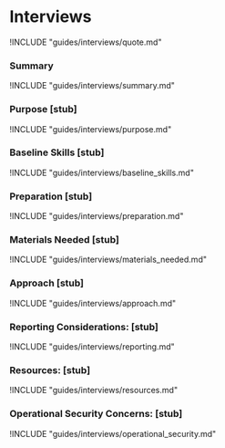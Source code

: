 # Interviews

!INCLUDE "guides/interviews/quote.md"

### Summary

!INCLUDE "guides/interviews/summary.md"

### Purpose [stub]

!INCLUDE "guides/interviews/purpose.md"

### Baseline Skills [stub]

!INCLUDE "guides/interviews/baseline_skills.md"

### Preparation [stub]

!INCLUDE "guides/interviews/preparation.md"

### Materials Needed [stub]

!INCLUDE "guides/interviews/materials_needed.md"

### Approach [stub]

!INCLUDE "guides/interviews/approach.md"

### Reporting Considerations: [stub]

!INCLUDE "guides/interviews/reporting.md"

### Resources: [stub]

!INCLUDE "guides/interviews/resources.md"

### Operational Security Concerns: [stub]

!INCLUDE "guides/interviews/operational_security.md"
